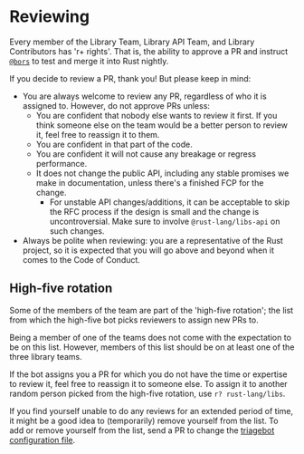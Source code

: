 # Reviewing

Every member of the Library Team, Library API Team, and Library Contributors has 'r+ rights'.
That is, the ability to approve a PR and instruct [`@bors`](https://bors.rust-lang.org/)
to test and merge it into Rust nightly.

If you decide to review a PR, thank you!
But please keep in mind:

- You are always welcome to review any PR, regardless of who it is assigned to.
  However, do not approve PRs unless:
    - You are confident that nobody else wants to review it first. If you think someone else on the team would be a better person to review it, feel free to reassign it to them.
    - You are confident in that part of the code.
    - You are confident it will not cause any breakage or regress performance.
    - It does not change the public API, including any stable promises we make in documentation, unless there's a finished FCP for the change.
      - For unstable API changes/additions, it can be acceptable to skip the RFC process if the design is small and the change is uncontroversial.
        Make sure to involve `@rust-lang/libs-api` on such changes.
- Always be polite when reviewing: you are a representative of the Rust project, so it is expected that you will go above and beyond when it comes to the Code of Conduct.

## High-five rotation

Some of the members of the team are part of the 'high-five rotation';
the list from which the high-five bot picks reviewers to assign new PRs to.

Being a member of one of the teams does not come with the expectation to be on this list.
However, members of this list should be on at least one of the three library teams.

If the bot assigns you a PR for which you do not have the time or expertise to review it,
feel free to reassign it to someone else.
To assign it to another random person picked from the high-five rotation,
use `r? rust-lang/libs`.

If you find yourself unable to do any reviews for an extended period of time,
it might be a good idea to (temporarily) remove yourself from the list.
To add or remove yourself from the list, send a PR to change the
[triagebot configuration file](https://github.com/rust-lang/rust/blob/master/triagebot.toml).
